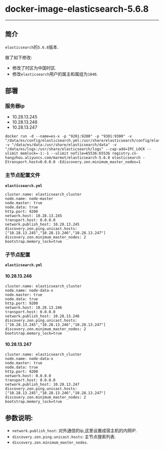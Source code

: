 # docker-image-elasticsearch-5.6.8

---

## 简介

`elasticsearch`的`5.6.8`版本.

做了如下修改:

* 修改了时区为中国时区.
* 修改`elasticsearch`用户的属主和属组为`1040`.


## 部署

### 服务器ip

* 10.28.13.245
* 10.28.13.246
* 10.28.13.247

```
docker run -d --name=es-x -p "9201:9200" -p "9301:9300" -v "/data/es/config/elasticsearch.yml:/usr/share/elasticsearch/config/elasticsearch.yml" -v "/data/es/data:/usr/share/elasticsearch/data" -v "/data/es/logs:/usr/share/elasticsearch/logs" --cap-add=IPC_LOCK --ulimit memlock=-1:-1 --ulimit nofile=65536:65536 registry.cn-hangzhou.aliyuncs.com/marmot/elasticsearch-5.6.8 elasticsearch -Etransport.host=0.0.0.0 -Ediscovery.zen.minimum_master_nodes=1
```

### 主节点配置文件

**`elasticsearch.yml`**

```
cluster.name: elasticsearch_cluster
node.name: node-master
node.master: true
node.data: true
http.port: 9200
network.host: 10.28.13.245
transport.host: 0.0.0.0
network.publish_host: 10.28.13.245
discovery.zen.ping.unicast.hosts: ["10.28.13.245","10.28.13.246","10.28.13.247"]
discovery.zen.minimum_master_nodes: 2 
bootstrap.memory_lock=true
```

### 子节点配置

**`elasticsearch.yml`**

#### 10.28.13.246

```
cluster.name: elasticsearch_cluster
node.name: node-data-x
node.master: true
node.data: true 
http.port: 9200
network.host: 10.28.13.246
transport.host: 0.0.0.0
network.publish_host: 10.28.13.246
discovery.zen.ping.unicast.hosts: ["10.28.13.245","10.28.13.246","10.28.13.247"]
discovery.zen.minimum_master_nodes: 2 
bootstrap.memory_lock=true
```

#### 10.28.13.247

```
cluster.name: elasticsearch_cluster
node.name: node-data-x
node.master: true
node.data: true 
http.port: 9200
network.host: 0.0.0.0
transport.host: 0.0.0.0
network.publish_host: 10.28.13.247
discovery.zen.ping.unicast.hosts: ["10.28.13.245","10.28.13.246","10.28.13.247"]
discovery.zen.minimum_master_nodes: 2 
bootstrap.memory_lock=true
```

## 参数说明:

* `network.publish_host`: 对外通信的ip,这里设置成宿主机的内网IP.
* `discovery.zen.ping.unicast.hosts`: 主节点搜索列表.
* `discovery.zen.minimum_master_nodes`.